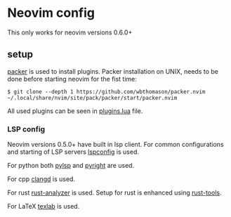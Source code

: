 # Neovim config

This only works for neovim versions 0.6.0+

## setup
[packer](https://github.com/wbthomason/packer.nvim) is used to install plugins.
Packer installation on UNIX, needs to be done before starting neovim for the fist time:
```
$ git clone --depth 1 https://github.com/wbthomason/packer.nvim ~/.local/share/nvim/site/pack/packer/start/packer.nvim
```

All used plugins can be seen in [plugins.lua](lua/plugins.lua) file.
### LSP config
Neovim versions 0.5.0+ have built in lsp client. For common configurations and starting of LSP servers
[lspconfig](https://github.com/neovim/nvim-lspconfig) is used.

For python both [pylsp](https://github.com/python-lsp/python-lsp-server) and
[pyright](https://github.com/microsoft/pyright) are used.

For cpp [clangd](https://clangd.llvm.org/) is used.

For rust [rust-analyzer](https://github.com/rust-analyzer/rust-analyzer) is used.
Setup for rust is enhanced using [rust-tools](https://github.com/simrat39/rust-tools.nvim). 

For LaTeX [texlab](https://github.com/latex-lsp/texlab) is used.


